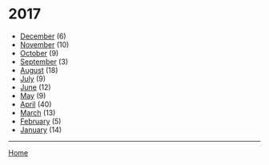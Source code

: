 # 2017

  * [December](./2017-12.md) (6)
  * [November](./2017-11.md) (10)
  * [October](./2017-10.md) (9)
  * [September](./2017-09.md) (3)
  * [August](./2017-08.md) (18)
  * [July](./2017-07.md) (9)
  * [June](./2017-06.md) (12)
  * [May](./2017-05.md) (9)
  * [April](./2017-04.md) (40)
  * [March](./2017-03.md) (13)
  * [February](./2017-02.md) (5)
  * [January](./2017-01.md) (14)

----

[Home](../)
